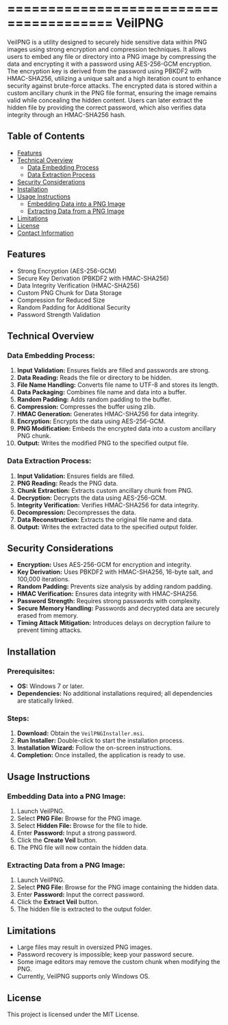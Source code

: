 =======================================
              VeilPNG
=======================================

VeilPNG is a utility designed to securely hide sensitive data within PNG images using strong encryption and compression techniques. It allows users to embed any file or directory into a PNG image by compressing the data and encrypting it with a password using AES-256-GCM encryption. The encryption key is derived from the password using PBKDF2 with HMAC-SHA256, utilizing a unique salt and a high iteration count to enhance security against brute-force attacks. The encrypted data is stored within a custom ancillary chunk in the PNG file format, ensuring the image remains valid while concealing the hidden content. Users can later extract the hidden file by providing the correct password, which also verifies data integrity through an HMAC-SHA256 hash.

## Table of Contents
- [Features](#features)
- [Technical Overview](#technical-overview)
  - [Data Embedding Process](#data-embedding-process)
  - [Data Extraction Process](#data-extraction-process)
- [Security Considerations](#security-considerations)
- [Installation](#installation)
- [Usage Instructions](#usage-instructions)
  - [Embedding Data into a PNG Image](#embedding-data-into-a-png-image)
  - [Extracting Data from a PNG Image](#extracting-data-from-a-png-image)
- [Limitations](#limitations)
- [License](#license)
- [Contact Information](#contact-information)

## Features
- Strong Encryption (AES-256-GCM)
- Secure Key Derivation (PBKDF2 with HMAC-SHA256)
- Data Integrity Verification (HMAC-SHA256)
- Custom PNG Chunk for Data Storage
- Compression for Reduced Size
- Random Padding for Additional Security
- Password Strength Validation

## Technical Overview

### Data Embedding Process:
1. **Input Validation:** Ensures fields are filled and passwords are strong.
2. **Data Reading:** Reads the file or directory to be hidden.
3. **File Name Handling:** Converts file name to UTF-8 and stores its length.
4. **Data Packaging:** Combines file name and data into a buffer.
5. **Random Padding:** Adds random padding to the buffer.
6. **Compression:** Compresses the buffer using zlib.
7. **HMAC Generation:** Generates HMAC-SHA256 for data integrity.
8. **Encryption:** Encrypts the data using AES-256-GCM.
9. **PNG Modification:** Embeds the encrypted data into a custom ancillary PNG chunk.
10. **Output:** Writes the modified PNG to the specified output file.

### Data Extraction Process:
1. **Input Validation:** Ensures fields are filled.
2. **PNG Reading:** Reads the PNG data.
3. **Chunk Extraction:** Extracts custom ancillary chunk from PNG.
4. **Decryption:** Decrypts the data using AES-256-GCM.
5. **Integrity Verification:** Verifies HMAC-SHA256 for data integrity.
6. **Decompression:** Decompresses the data.
7. **Data Reconstruction:** Extracts the original file name and data.
8. **Output:** Writes the extracted data to the specified output folder.

## Security Considerations
- **Encryption:** Uses AES-256-GCM for encryption and integrity.
- **Key Derivation:** Uses PBKDF2 with HMAC-SHA256, 16-byte salt, and 100,000 iterations.
- **Random Padding:** Prevents size analysis by adding random padding.
- **HMAC Verification:** Ensures data integrity with HMAC-SHA256.
- **Password Strength:** Requires strong passwords with complexity.
- **Secure Memory Handling:** Passwords and decrypted data are securely erased from memory.
- **Timing Attack Mitigation:** Introduces delays on decryption failure to prevent timing attacks.

## Installation

### Prerequisites:
- **OS:** Windows 7 or later.
- **Dependencies:** No additional installations required; all dependencies are statically linked.

### Steps:
1. **Download:** Obtain the `VeilPNGInstaller.msi`.
2. **Run Installer:** Double-click to start the installation process.
3. **Installation Wizard:** Follow the on-screen instructions.
4. **Completion:** Once installed, the application is ready to use.

## Usage Instructions

### Embedding Data into a PNG Image:
1. Launch VeilPNG.
2. Select **PNG File:** Browse for the PNG image.
3. Select **Hidden File:** Browse for the file to hide.
4. Enter **Password:** Input a strong password.
5. Click the **Create Veil** button.
6. The PNG file will now contain the hidden data.

### Extracting Data from a PNG Image:
1. Launch VeilPNG.
2. Select **PNG File:** Browse for the PNG image containing the hidden data.
3. Enter **Password:** Input the correct password.
4. Click the **Extract Veil** button.
5. The hidden file is extracted to the output folder.

## Limitations
- Large files may result in oversized PNG images.
- Password recovery is impossible; keep your password secure.
- Some image editors may remove the custom chunk when modifying the PNG.
- Currently, VeilPNG supports only Windows OS.

## License
This project is licensed under the MIT License.



